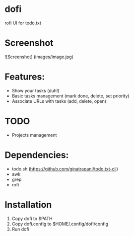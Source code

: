 # dofi
rofi UI for todo.txt

# Screenshot
![Screenshot]
(images/image.jpg)

# Features:

* Show your tasks (duh!)
* Basic tasks management (mark done, delete, set priority)
* Associate URLs with tasks (add, delete, open)

# TODO

* Projects management

# Dependencies:

* todo.sh (https://github.com/ginatrapani/todo.txt-cli)
* awk
* grep
* rofi

# Installation

1. Copy dofi to $PATH
2. Copy dofi.config to $HOME/.config/dofi/config
3. Run dofi
